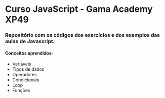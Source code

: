 # Curso JavaScript - Gama Academy XP49
### Repositório com os códigos dos exercícios e dos exemplos das aulas de Javascript.
#### Conceitos aprendidos:
- Variáveis
- Tipos de dados
- Operadores
- Condicionais
- Loop
- Funções

